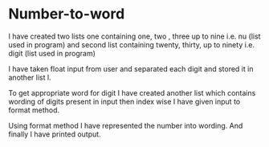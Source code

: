 # Number-to-word
 I have created two lists one containing one, two ,
three up to nine i.e. nu (list used in program) and second 
list containing twenty, thirty, up to ninety i.e. digit (list
used in program)

I have taken float input from user and separated each 
digit and stored it in another list l.

To get appropriate word for digit I have created another 
list which contains wording of digits present in input 
then index wise I have given input to format method.

Using format method I have represented the number into 
wording.
And finally I have printed output.
